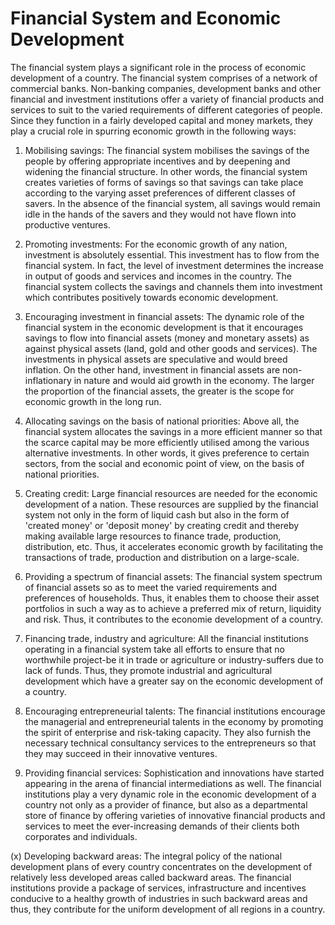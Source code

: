 # Financial System and Economic Development

The financial system plays a significant role in the process of economic development of a country. The financial system comprises of a network of commercial banks. Non-banking companies, development banks and other financial and investment institutions offer a variety of financial products and services to suit to the varied requirements of different categories of people. Since they function in a fairly developed capital and money markets, they play a crucial role in spurring economic growth in the following ways:

1. Mobilising savings: The financial system mobilises the savings of the people by offering appropriate incentives and by deepening and widening the financial structure. In other words, the financial system creates varieties of forms of savings so that savings can take place according to the varying asset preferences of different classes of savers. In the absence of the financial system, all savings would remain idle in the hands of the savers and they would not have flown into productive ventures.

2. Promoting investments: For the economic growth of any nation, investment is absolutely essential. This investment has to flow from the financial system. In fact, the level of investment determines the increase in output of goods and services and incomes in the country. The financial system collects the savings and channels them into investment which contributes positively towards economic development. 

3. Encouraging investment in financial assets: The dynamic role of the financial system in the economic development is that it encourages savings to flow into financial assets (money and monetary assets) as against physical assets (land, gold and other goods and services). The investments in physical assets are speculative and would breed inflation. On the other hand, investment in financial assets are non-inflationary in nature and would aid growth in the economy. The larger the proportion of the financial assets, the greater is the scope for economic growth in the long run.

4. Allocating savings on the basis of national priorities: Above all, the financial system allocates the savings in a more efficient manner so that the scarce capital may be more efficiently utilised among the various alternative investments. In other words, it gives preference to certain sectors, from the social and economic point of view, on the basis of national priorities.

5. Creating credit: Large financial resources are needed for the economic development of a nation. These resources are supplied by the financial system not only in the form of liquid cash but also in the form of 'created money' or 'deposit money' by creating credit and thereby making available large resources to finance trade, production, distribution, etc. Thus, it accelerates economic growth by facilitating the transactions of trade, production and distribution on a large-scale.

6. Providing a spectrum of financial assets: The financial system spectrum of financial assets so as to meet the varied requirements and preferences of households. Thus, it enables them to choose their asset portfolios in such a way as to achieve a preferred mix of return, liquidity and risk. Thus, it contributes to the economie development of a country.

7. Financing trade, industry and agriculture: All the financial institutions operating in a financial system take all efforts to ensure that no worthwhile project-be it in trade or agriculture or industry-suffers due to lack of funds. Thus, they promote industrial and agricultural development which have a greater say on the economic development of a country.

8. Encouraging entrepreneurial talents: The financial institutions encourage the managerial and entrepreneurial talents in the economy by promoting the spirit of enterprise and risk-taking capacity. They also furnish the necessary technical consultancy services to the entrepreneurs so that they may succeed in their innovative ventures.

9. Providing financial services: Sophistication and innovations have started appearing in the arena of financial intermediations as well. The financial institutions play a very dynamic role in the economic development of a country not only as a provider of finance, but also as a departmental store of finance by offering varieties of innovative financial products and services to meet the ever-increasing demands of their clients both corporates and individuals.

(x) Developing backward areas: The integral policy of the national development plans of every country concentrates on the development of relatively less developed areas called backward areas. The financial institutions provide a package of services, infrastructure and incentives conducive to a healthy growth of industries in such backward areas and thus, they contribute for the uniform development of all regions in a country.